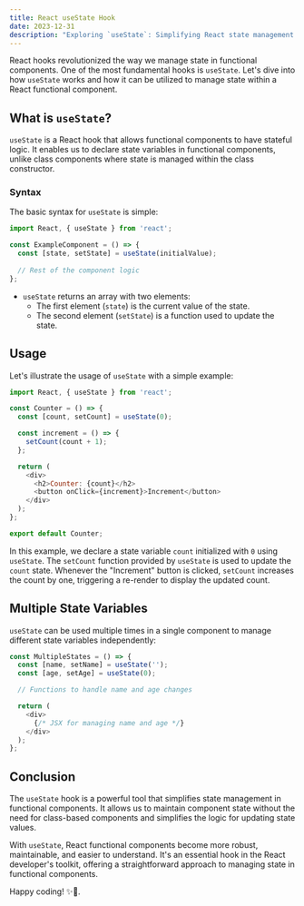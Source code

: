 ```yaml
---
title: React useState Hook
date: 2023-12-31
description: "Exploring `useState`: Simplifying React state management in functional components with this fundamental hook."
---
```


React hooks revolutionized the way we manage state in functional components. One of the most fundamental hooks is `useState`. Let's dive into how `useState` works and how it can be utilized to manage state within a React functional component.

## What is `useState`?

`useState` is a React hook that allows functional components to have stateful logic. It enables us to declare state variables in functional components, unlike class components where state is managed within the class constructor.

### Syntax

The basic syntax for `useState` is simple:

```javascript
import React, { useState } from 'react';

const ExampleComponent = () => {
  const [state, setState] = useState(initialValue);
  
  // Rest of the component logic
};
```

- `useState` returns an array with two elements:
  - The first element (`state`) is the current value of the state.
  - The second element (`setState`) is a function used to update the state.

## Usage

Let's illustrate the usage of `useState` with a simple example:

```javascript
import React, { useState } from 'react';

const Counter = () => {
  const [count, setCount] = useState(0);

  const increment = () => {
    setCount(count + 1);
  };

  return (
    <div>
      <h2>Counter: {count}</h2>
      <button onClick={increment}>Increment</button>
    </div>
  );
};

export default Counter;
```

In this example, we declare a state variable `count` initialized with `0` using `useState`. The `setCount` function provided by `useState` is used to update the `count` state. Whenever the "Increment" button is clicked, `setCount` increases the count by one, triggering a re-render to display the updated count.

## Multiple State Variables

`useState` can be used multiple times in a single component to manage different state variables independently:

```javascript
const MultipleStates = () => {
  const [name, setName] = useState('');
  const [age, setAge] = useState(0);

  // Functions to handle name and age changes

  return (
    <div>
      {/* JSX for managing name and age */}
    </div>
  );
};
```

## Conclusion

The `useState` hook is a powerful tool that simplifies state management in functional components. It allows us to maintain component state without the need for class-based components and simplifies the logic for updating state values.

With `useState`, React functional components become more robust, maintainable, and easier to understand. It's an essential hook in the React developer's toolkit, offering a straightforward approach to managing state in functional components.

Happy coding! ✨🚀.
